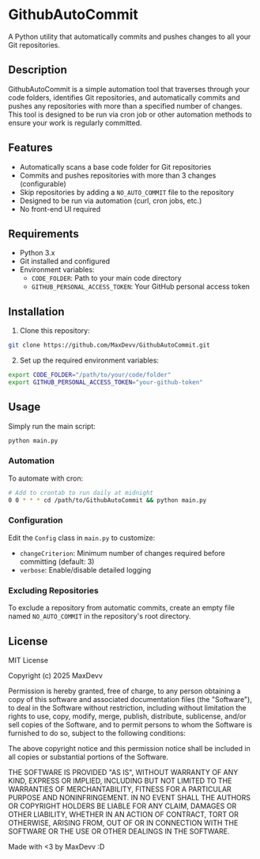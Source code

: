 # GithubAutoCommit

A Python utility that automatically commits and pushes changes to all your Git repositories.

## Description

GithubAutoCommit is a simple automation tool that traverses through your code folders, identifies Git repositories, and automatically commits and pushes any repositories with more than a specified number of changes. This tool is designed to be run via cron job or other automation methods to ensure your work is regularly committed.

## Features

- Automatically scans a base code folder for Git repositories
- Commits and pushes repositories with more than 3 changes (configurable)
- Skip repositories by adding a `NO_AUTO_COMMIT` file to the repository
- Designed to be run via automation (curl, cron jobs, etc.)
- No front-end UI required

## Requirements

- Python 3.x
- Git installed and configured
- Environment variables:
  - `CODE_FOLDER`: Path to your main code directory
  - `GITHUB_PERSONAL_ACCESS_TOKEN`: Your GitHub personal access token

## Installation

1. Clone this repository:
```bash
git clone https://github.com/MaxDevv/GithubAutoCommit.git
```

2. Set up the required environment variables:
```bash
export CODE_FOLDER="/path/to/your/code/folder"
export GITHUB_PERSONAL_ACCESS_TOKEN="your-github-token"
```

## Usage

Simply run the main script:

```bash
python main.py
```

### Automation

To automate with cron:

```bash
# Add to crontab to run daily at midnight
0 0 * * * cd /path/to/GithubAutoCommit && python main.py
```

### Configuration

Edit the `Config` class in `main.py` to customize:
- `changeCriterion`: Minimum number of changes required before committing (default: 3)
- `verbose`: Enable/disable detailed logging

### Excluding Repositories

To exclude a repository from automatic commits, create an empty file named `NO_AUTO_COMMIT` in the repository's root directory.

## License

MIT License

Copyright (c) 2025 MaxDevv

Permission is hereby granted, free of charge, to any person obtaining a copy
of this software and associated documentation files (the "Software"), to deal
in the Software without restriction, including without limitation the rights
to use, copy, modify, merge, publish, distribute, sublicense, and/or sell
copies of the Software, and to permit persons to whom the Software is
furnished to do so, subject to the following conditions:

The above copyright notice and this permission notice shall be included in all
copies or substantial portions of the Software.

THE SOFTWARE IS PROVIDED "AS IS", WITHOUT WARRANTY OF ANY KIND, EXPRESS OR
IMPLIED, INCLUDING BUT NOT LIMITED TO THE WARRANTIES OF MERCHANTABILITY,
FITNESS FOR A PARTICULAR PURPOSE AND NONINFRINGEMENT. IN NO EVENT SHALL THE
AUTHORS OR COPYRIGHT HOLDERS BE LIABLE FOR ANY CLAIM, DAMAGES OR OTHER
LIABILITY, WHETHER IN AN ACTION OF CONTRACT, TORT OR OTHERWISE, ARISING FROM,
OUT OF OR IN CONNECTION WITH THE SOFTWARE OR THE USE OR OTHER DEALINGS IN THE
SOFTWARE.

Made with <3 by MaxDevv :D